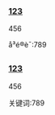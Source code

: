 <h3><a href="https://github.com/">123</a> </h3>

456

å³é®è¯:789<h3><a href="https://github.com/Chocolateater/Resource-Library/actions">123</a> </h3>

456

关键词:789
 
